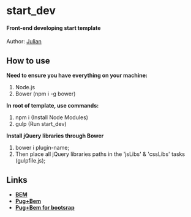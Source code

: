 # start_dev
#### Front-end developing start template

Author: [Julian](https://www.youtube.com/)

## How to use

**Need to ensure you have everything on your machine:**
1. Node.js
2. Bower (npm i -g bower)

**In root of template, use commands:**
1. npm i (Install Node Modules)
2. gulp (Run start_dev)

**Install jQuery libraries through Bower**
1. bower i plugin-name;
2. Then place all jQuery libraries paths in the 'jsLibs' & 'cssLibs' tasks (gulpfile.js);

## Links
- **[BEM](https://en.bem.info/methodology/quick-start/)**
- **[Pug+Bem](https://github.com/legostaev-vadim/gulp-pugbem)**
- **[Pug+Bem for bootsrap](https://github.com/legostaev-vadim/gulp-pugbem/issues/1)**

